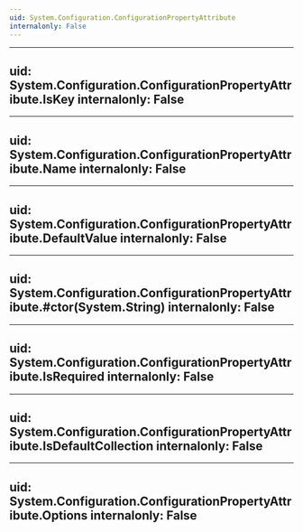 ```yaml
---
uid: System.Configuration.ConfigurationPropertyAttribute
internalonly: False
---
```


---
uid: System.Configuration.ConfigurationPropertyAttribute.IsKey
internalonly: False
---

---
uid: System.Configuration.ConfigurationPropertyAttribute.Name
internalonly: False
---

---
uid: System.Configuration.ConfigurationPropertyAttribute.DefaultValue
internalonly: False
---

---
uid: System.Configuration.ConfigurationPropertyAttribute.#ctor(System.String)
internalonly: False
---

---
uid: System.Configuration.ConfigurationPropertyAttribute.IsRequired
internalonly: False
---

---
uid: System.Configuration.ConfigurationPropertyAttribute.IsDefaultCollection
internalonly: False
---

---
uid: System.Configuration.ConfigurationPropertyAttribute.Options
internalonly: False
---

